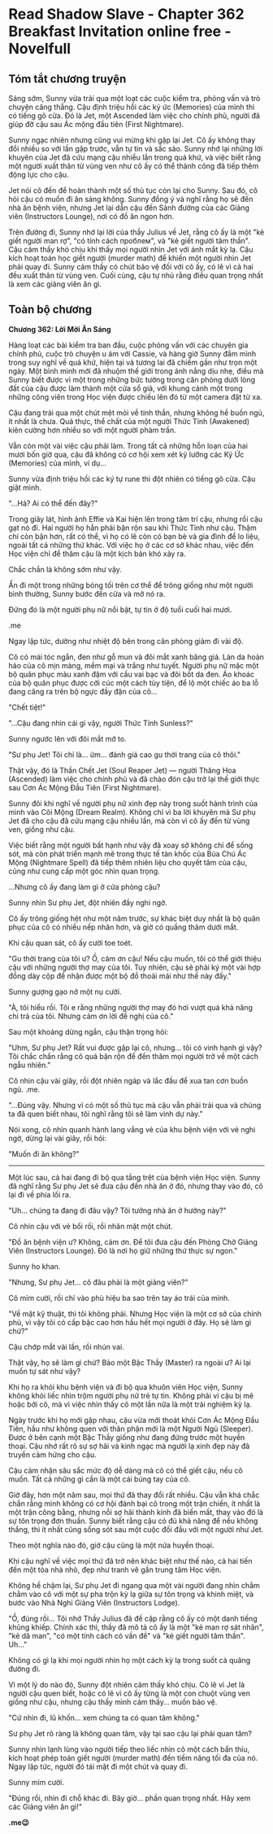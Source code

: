 # Read Shadow Slave - Chapter 362 Breakfast lnvitation online free - Novelfull

## Tóm tắt chương truyện

Sáng sớm, Sunny vừa trải qua một loạt các cuộc kiểm tra, phỏng vấn và trò chuyện căng thẳng. Cậu định triệu hồi các ký ức (Memories) của mình thì có tiếng gõ cửa. Đó là Jet, một Ascended làm việc cho chính phủ, người đã giúp đỡ cậu sau Ác mộng đầu tiên (First Nightmare).

Sunny ngạc nhiên nhưng cũng vui mừng khi gặp lại Jet. Cô ấy không thay đổi nhiều so với lần gặp trước, vẫn tự tin và sắc sảo. Sunny nhớ lại những lời khuyên của Jet đã cứu mạng cậu nhiều lần trong quá khứ, và việc biết rằng một người xuất thân từ vùng ven như cô ấy có thể thành công đã tiếp thêm động lực cho cậu.

Jet nói cô đến để hoàn thành một số thủ tục còn lại cho Sunny. Sau đó, cô hỏi cậu có muốn đi ăn sáng không. Sunny đồng ý và nghĩ rằng họ sẽ đến nhà ăn bệnh viện, nhưng Jet lại dẫn cậu đến Sảnh đường của các Giảng viên (Instructors Lounge), nơi có đồ ăn ngon hơn.

Trên đường đi, Sunny nhớ lại lời của thầy Julius về Jet, rằng cô ấy là một "kẻ giết người man rợ", "có tính cách проблем", và "kẻ giết người tâm thần". Cậu cảm thấy khó chịu khi thấy mọi người nhìn Jet với ánh mắt kỳ lạ. Cậu kích hoạt toán học giết người (murder math) để khiến một người nhìn Jet phải quay đi. Sunny cảm thấy có chút bảo vệ đối với cô ấy, có lẽ vì cả hai đều xuất thân từ vùng ven. Cuối cùng, cậu tự nhủ rằng điều quan trọng nhất là xem các giảng viên ăn gì.

## Toàn bộ chương

**Chương 362: Lời Mời Ăn Sáng**

Hàng loạt các bài kiểm tra ban đầu, cuộc phỏng vấn với các chuyên gia chính phủ, cuộc trò chuyện u ám với Cassie, và hàng giờ Sunny đắm mình trong suy nghĩ về quá khứ, hiện tại và tương lai đã chiếm gần như trọn một ngày. Một bình minh mới đã nhuộm thế giới trong ánh nắng dịu nhẹ, điều mà Sunny biết được vì một trong những bức tường trong căn phòng dưới lòng đất của cậu được làm thành một cửa sổ giả, với khung cảnh một trong những công viên trong Học viện được chiếu lên đó từ một camera đặt từ xa.

Cậu đang trải qua một chút mệt mỏi về tinh thần, nhưng không hề buồn ngủ, ít nhất là chưa. Quả thực, thể chất của một người Thức Tỉnh (Awakened) kiên cường hơn nhiều so với một người phàm trần.

Vẫn còn một vài việc cậu phải làm. Trong tất cả những hỗn loạn của hai mươi bốn giờ qua, cậu đã không có cơ hội xem xét kỹ lưỡng các Ký Ức (Memories) của mình, ví dụ…

Sunny vừa định triệu hồi các ký tự rune thì đột nhiên có tiếng gõ cửa. Cậu giật mình.

"...Hả? Ai có thể đến đây?"

Trong giây lát, hình ảnh Effie và Kai hiện lên trong tâm trí cậu, nhưng rồi cậu gạt nó đi. Hai người họ hẳn phải bận rộn sau khi Thức Tỉnh như cậu. Thậm chí còn bận hơn, rất có thể, vì họ có lẽ còn có bạn bè và gia đình để lo liệu, ngoài tất cả những thứ khác. Với việc họ ở các cơ sở khác nhau, việc đến Học viện chỉ để thăm cậu là một kịch bản khó xảy ra.

Chắc chắn là không sớm như vậy.

Ẩn đi một trong những bóng tối trên cơ thể để trông giống như một người bình thường, Sunny bước đến cửa và mở nó ra.

Đứng đó là một người phụ nữ nổi bật, tự tin ở độ tuổi cuối hai mươi.

.me

Ngay lập tức, dường như nhiệt độ bên trong căn phòng giảm đi vài độ.

Cô có mái tóc ngắn, đen như gỗ mun và đôi mắt xanh băng giá. Làn da hoàn hảo của cô mịn màng, mềm mại và trắng như tuyết. Người phụ nữ mặc một bộ quân phục màu xanh đậm với cầu vai bạc và đôi bốt da đen. Áo khoác của bộ quân phục được cởi cúc một cách tùy tiện, để lộ một chiếc áo ba lỗ đang căng ra trên bộ ngực đầy đặn của cô…

"Chết tiệt!"

"...Cậu đang nhìn cái gì vậy, người Thức Tỉnh Sunless?"

Sunny ngước lên với đôi mắt mở to.

"Sư phụ Jet! Tôi chỉ là… ừm… đánh giá cao gu thời trang của cô thôi."

Thật vậy, đó là Thần Chết Jet (Soul Reaper Jet) — người Thăng Hoa (Ascended) làm việc cho chính phủ và đã chào đón cậu trở lại thế giới thực sau Cơn Ác Mộng Đầu Tiên (First Nightmare).

Sunny đôi khi nghĩ về người phụ nữ xinh đẹp này trong suốt hành trình của mình vào Cõi Mộng (Dream Realm). Không chỉ vì ba lời khuyên mà Sư phụ Jet đã cho cậu đã cứu mạng cậu nhiều lần, mà còn vì cô ấy đến từ vùng ven, giống như cậu.

Việc biết rằng một người bất hạnh như vậy đã xoay sở không chỉ để sống sót, mà còn phát triển mạnh mẽ trong thực tế tàn khốc của Bùa Chú Ác Mộng (Nightmare Spell) đã tiếp thêm nhiên liệu cho quyết tâm của cậu, cũng như cung cấp một góc nhìn quan trọng.

…Nhưng cô ấy đang làm gì ở cửa phòng cậu?

Sunny nhìn Sư phụ Jet, đột nhiên đầy nghi ngờ.

Cô ấy trông giống hệt như một năm trước, sự khác biệt duy nhất là bộ quân phục của cô có nhiều nếp nhăn hơn, và giờ có quầng thâm dưới mắt.

Khi cậu quan sát, cô ấy cười toe toét.

"Gu thời trang của tôi ư? Ồ, cảm ơn cậu! Nếu cậu muốn, tôi có thể giới thiệu cậu với những người thợ may của tôi. Tuy nhiên, cậu sẽ phải ký một vài hợp đồng dày cộp để nhận được một bộ đồ thoải mái như thế này đấy."

Sunny gượng gạo nở một nụ cười.

"À, tôi hiểu rồi. Tôi e rằng những người thợ may đó hơi vượt quá khả năng chi trả của tôi. Nhưng cảm ơn lời đề nghị của cô."

Sau một khoảng dừng ngắn, cậu thận trọng hỏi:

"Uhm, Sư phụ Jet? Rất vui được gặp lại cô, nhưng… tôi có vinh hạnh gì vậy? Tôi chắc chắn rằng cô quá bận rộn để đến thăm mọi người trở về một cách ngẫu nhiên."

Cô nhìn cậu vài giây, rồi đột nhiên ngáp và lắc đầu để xua tan cơn buồn ngủ. .me.

"...Đúng vậy. Nhưng vì có một số thủ tục mà cậu vẫn phải trải qua và chúng ta đã quen biết nhau, tôi nghĩ rằng tôi sẽ làm vinh dự này."

Nói xong, cô nhìn quanh hành lang vắng vẻ của khu bệnh viện với vẻ nghi ngờ, dừng lại vài giây, rồi hỏi:

"Muốn đi ăn không?"

***

Một lúc sau, cả hai đang đi bộ qua tầng trệt của bệnh viện Học viện. Sunny đã nghĩ rằng Sư phụ Jet sẽ đưa cậu đến nhà ăn ở đó, nhưng thay vào đó, cô lại đi về phía lối ra.

"Uh… chúng ta đang đi đâu vậy? Tôi tưởng nhà ăn ở hướng này?"

Cô nhìn cậu với vẻ bối rối, rồi nhăn mặt một chút.

"Đồ ăn bệnh viện ư? Không, cảm ơn. Để tôi đưa cậu đến Phòng Chờ Giảng Viên (Instructors Lounge). Đó là nơi họ giữ những thứ thực sự ngon."

Sunny ho khan.

"Nhưng, Sư phụ Jet… cô đâu phải là một giảng viên?"

Cô mỉm cười, rồi chỉ vào phù hiệu ba sao trên tay áo trái của mình.

"Về mặt kỹ thuật, thì tôi không phải. Nhưng Học viện là một cơ sở của chính phủ, vì vậy tôi có cấp bậc cao hơn hầu hết mọi người ở đây. Họ sẽ làm gì chứ?"

Cậu chớp mắt vài lần, rồi nhún vai.

Thật vậy, họ sẽ làm gì chứ? Bảo một Bậc Thầy (Master) ra ngoài ư? Ai lại muốn tự sát như vậy?

Khi họ ra khỏi khu bệnh viện và đi bộ qua khuôn viên Học viện, Sunny không khỏi liếc nhìn trộm người phụ nữ trẻ tự tin. Không phải vì cậu bị mê hoặc bởi cô, mà vì việc nhìn thấy cô một lần nữa là một trải nghiệm kỳ lạ.

Ngày trước khi họ mới gặp nhau, cậu vừa mới thoát khỏi Cơn Ác Mộng Đầu Tiên, hầu như không quen với thân phận mới là một Người Ngủ (Sleeper). Được ở bên cạnh một Bậc Thầy giống như đang đứng trước một huyền thoại. Cậu nhớ rất rõ sự sợ hãi và kinh ngạc mà người lạ xinh đẹp này đã truyền cảm hứng cho cậu.

Cậu cảm nhận sâu sắc mức độ dễ dàng mà cô có thể giết cậu, nếu cô muốn. Tất cả những gì cần là một cái búng tay của cô.

Giờ đây, hơn một năm sau, mọi thứ đã thay đổi rất nhiều. Cậu vẫn khá chắc chắn rằng mình không có cơ hội đánh bại cô trong một trận chiến, ít nhất là một trận công bằng, nhưng nỗi sợ hãi thành kính đã biến mất, thay vào đó là sự tôn trọng đơn thuần. Sunny biết rằng cậu có đủ khả năng để nếu không thắng, thì ít nhất cũng sống sót sau một cuộc đối đầu với một người như Jet.

Theo một nghĩa nào đó, giờ cậu cũng là một nửa huyền thoại.

Khi cậu nghĩ về việc mọi thứ đã trở nên khác biệt như thế nào, cả hai tiến đến một tòa nhà nhỏ, đẹp như tranh vẽ gần trung tâm Học viện.

Không hề chậm lại, Sư phụ Jet đi ngang qua một vài người đang nhìn chằm chằm vào cô với một sự pha trộn kỳ lạ giữa sự tôn trọng và khinh miệt, và bước vào Nhà Nghỉ Giảng Viên (Instructors Lodge).

"Ồ, đúng rồi… Tôi nhớ Thầy Julius đã đề cập rằng cô ấy có một danh tiếng khủng khiếp. Chính xác thì, thầy đã mô tả cô ấy là một "kẻ man rợ sát nhân", "kẻ dã man", "có một tính cách có vấn đề" và "kẻ giết người tâm thần". Uh…"

Không có gì lạ khi mọi người nhìn họ một cách kỳ lạ trong suốt cả quãng đường đi.

Vì một lý do nào đó, Sunny đột nhiên cảm thấy khó chịu. Có lẽ vì Jet là người cậu quen biết, hoặc có lẽ vì cô ấy từng là một con chuột vùng ven giống như cậu, nhưng cậu thấy mình cảm thấy… muốn bảo vệ.

"Cứ nhìn đi, lũ khốn… xem chúng ta có quan tâm không."

Sư phụ Jet rõ ràng là không quan tâm, vậy tại sao cậu lại phải quan tâm?

Sunny nhìn lạnh lùng vào người tiếp theo liếc nhìn cô một cách bẩn thỉu, kích hoạt phép toán giết người (murder math) đến tiềm năng tối đa của nó. Ngay lập tức, người đó tái mặt đi một chút và quay đi.

Sunny mỉm cười.

"Đúng rồi, nhìn đi chỗ khác đi. Bây giờ… phần quan trọng nhất. Hãy xem các Giảng viên ăn gì!"

**.me😉**